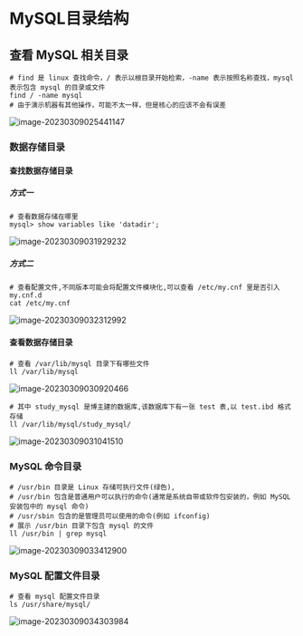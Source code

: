 # MySQL目录结构

## 查看 MySQL 相关目录

```shell
# find 是 linux 查找命令，/ 表示以根目录开始检索，-name 表示按照名称查找，mysql 表示包含 mysql 的目录或文件
find / -name mysql
# 由于演示机器有其他操作，可能不太一样，但是核心的应该不会有误差
```

![image-20230309025441147](C:\Users\Administrator\AppData\Roaming\Typora\typora-user-images\image-20230309025441147.png)



### 数据存储目录

#### 查找数据存储目录

##### 方式一

```mysql
# 查看数据存储在哪里
mysql> show variables like 'datadir';
```

![image-20230309031929232](C:\Users\Administrator\AppData\Roaming\Typora\typora-user-images\image-20230309031929232.png)

##### 方式二

```shell
# 查看配置文件,不同版本可能会将配置文件模块化,可以查看 /etc/my.cnf 里是否引入 my.cnf.d
cat /etc/my.cnf
```

![image-20230309032312992](C:\Users\Administrator\AppData\Roaming\Typora\typora-user-images\image-20230309032312992.png)



#### 查看数据存储目录

```shell
# 查看 /var/lib/mysql 目录下有哪些文件
ll /var/lib/mysql
```

![image-20230309030920466](C:\Users\Administrator\AppData\Roaming\Typora\typora-user-images\image-20230309030920466.png)

```shell
# 其中 study_mysql 是博主建的数据库,该数据库下有一张 test 表,以 test.ibd 格式存储
ll /var/lib/mysql/study_mysql/
```

![image-20230309031041510](C:\Users\Administrator\AppData\Roaming\Typora\typora-user-images\image-20230309031041510.png)



### MySQL 命令目录

```shell
# /usr/bin 目录是 Linux 存储可执行文件(绿色),
# /usr/bin 包含是普通用户可以执行的命令(通常是系统自带或软件包安装的，例如 MySQL安装包中的 mysql 命令)
# /usr/sbin 包含的是管理员可以使用的命令(例如 ifconfig)
# 展示 /usr/bin 目录下包含 mysql 的文件
ll /usr/bin | grep mysql
```

![image-20230309033412900](C:\Users\Administrator\AppData\Roaming\Typora\typora-user-images\image-20230309033412900.png)



### MySQL 配置文件目录

```shell
# 查看 mysql 配置文件目录
ls /usr/share/mysql/
```

![image-20230309034303984](C:\Users\Administrator\AppData\Roaming\Typora\typora-user-images\image-20230309034303984.png)

